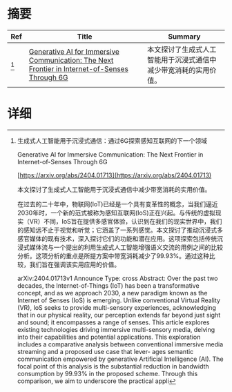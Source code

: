 # 摘要

| Ref | Title | Summary |
| --- | --- | --- |
| [^1] | [Generative AI for Immersive Communication: The Next Frontier in Internet-of-Senses Through 6G](https://arxiv.org/abs/2404.01713) | 本文探讨了生成式人工智能用于沉浸式通信中减少带宽消耗的实用价值。 |

# 详细

[^1]: 生成式人工智能用于沉浸式通信：通过6G探索感知互联网的下一个领域

    Generative AI for Immersive Communication: The Next Frontier in Internet-of-Senses Through 6G

    [https://arxiv.org/abs/2404.01713](https://arxiv.org/abs/2404.01713)

    本文探讨了生成式人工智能用于沉浸式通信中减少带宽消耗的实用价值。

    

    在过去的二十年中，物联网(IoT)已经是一个具有变革性的概念，当我们逼近2030年时，一个新的范式被称为感知互联网(IoS)正在兴起。与传统的虚拟现实（VR）不同，IoS旨在提供多感官体验，认识到在我们的现实世界中，我们的感知远不止于视觉和听觉；它涵盖了一系列感觉。本文探讨了推动沉浸式多感官媒体的现有技术，深入探讨它们的功能和潜在应用。这项探索包括传统沉浸式媒体流与一个提出的利用生成式人工智能增强语义交流的用例之间的比较分析。这项分析的重点是所提方案中带宽消耗减少了99.93%。通过这种比较，我们旨在强调该实用应用的价值。

    arXiv:2404.01713v1 Announce Type: cross  Abstract: Over the past two decades, the Internet-of-Things (IoT) has been a transformative concept, and as we approach 2030, a new paradigm known as the Internet of Senses (IoS) is emerging. Unlike conventional Virtual Reality (VR), IoS seeks to provide multi-sensory experiences, acknowledging that in our physical reality, our perception extends far beyond just sight and sound; it encompasses a range of senses. This article explores existing technologies driving immersive multi-sensory media, delving into their capabilities and potential applications. This exploration includes a comparative analysis between conventional immersive media streaming and a proposed use case that lever- ages semantic communication empowered by generative Artificial Intelligence (AI). The focal point of this analysis is the substantial reduction in bandwidth consumption by 99.93% in the proposed scheme. Through this comparison, we aim to underscore the practical appli
    

